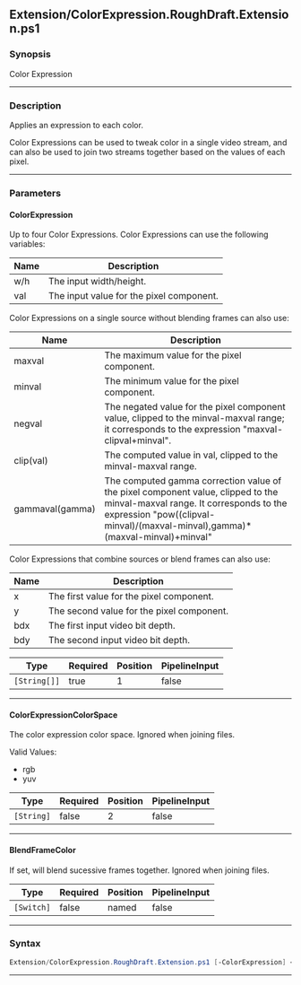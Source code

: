 
Extension/ColorExpression.RoughDraft.Extension.ps1
--------------------------------------------------
### Synopsis
Color Expression

---
### Description

Applies an expression to each color.

Color Expressions can be used to tweak color in a single video stream,
and can also be used to join two streams together based on the values of each pixel.

---
### Parameters
#### **ColorExpression**

Up to four Color Expressions.
Color Expressions can use the following variables:

|Name|Description|
|-|-|
|w/h|The input width/height.|
|val|The input value for the pixel component.|

Color Expressions on a single source without blending frames can also use:

|Name|Description|
|-|-|
|maxval|The maximum value for the pixel component.|
|minval|The minimum value for the pixel component.|
|negval|The negated value for the pixel component value, clipped to the minval-maxval range; it corresponds to the expression "maxval-clipval+minval".|
|clip(val)|The computed value in val, clipped to the minval-maxval range.|
|gammaval(gamma)|The computed gamma correction value of the pixel component value, clipped to the minval-maxval range. It corresponds to the expression "pow((clipval-minval)/(maxval-minval)\,gamma)*(maxval-minval)+minval"|

Color Expressions that combine sources or blend frames can also use:

|Name|Description|
|-|-|
|x|The first value for the pixel component.|
|y|The second value for the pixel component.|
|bdx|The first input video bit depth.|
|bdy|The second input video bit depth.|






|Type        |Required|Position|PipelineInput|
|------------|--------|--------|-------------|
|`[String[]]`|true    |1       |false        |



---
#### **ColorExpressionColorSpace**

The color expression color space.  Ignored when joining files.



Valid Values:

* rgb
* yuv






|Type      |Required|Position|PipelineInput|
|----------|--------|--------|-------------|
|`[String]`|false   |2       |false        |



---
#### **BlendFrameColor**

If set, will blend sucessive frames together.  Ignored when joining files.






|Type      |Required|Position|PipelineInput|
|----------|--------|--------|-------------|
|`[Switch]`|false   |named   |false        |



---
### Syntax
```PowerShell
Extension/ColorExpression.RoughDraft.Extension.ps1 [-ColorExpression] <String[]> [[-ColorExpressionColorSpace] <String>] [-BlendFrameColor] [<CommonParameters>]
```
---



